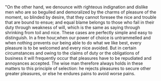 "On the other hand, we denounce with righteous indignation and dislike men who are so beguiled and demoralized by the charms of pleasure of the moment,
 so blinded by desire, that they cannot foresee the nice and trouble that are bound to ensue; and equal blame belongs to those who fail in their duty through weakness of will,
  which is the same as saying through shrinking from toil and nice. These cases are perfectly simple and easy to distinguish. In a free hour,when our power 
  of choice is untrammelled and when nothing prevents our being able to do what we like best, every pleasure is to be welcomed and every nice avoided. 
  But in certain circumstances and owing to the claims of duty or the obligations of business it will frequently occur that pleasures have to be 
  repudiated and annoyances accepted. The wise man therefore always holds in these matters to this principle of selection: he rejects pleasures to 
  secure other greater pleasures, or else he endures pains to avoid worse pains.